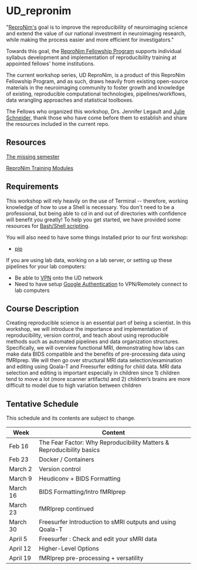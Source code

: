 # UD_repronim

"[ReproNim's](https://www.repronim.org/) goal is to improve the reproducibility of neuroimaging science and extend the value of our national investment in neuroimaging research, while making the process easier and more efficient for investigators."

Towards this goal, the [ReproNim Fellowship Program](https://www.repronim.org/fellowship.html) supports individual syllabus development and implementation of reproducibility training at appointed fellows' home institutions. 

The current workshop series, UD ReproNim, is a product of this ReproNim Fellowship Program, and as such, draws heavily from existing open-source materials in the neuroimaging community to foster growth and knowledge of existing, reproducible computational technologies, pipelines/workflows, data wrangling approaches and statistical toolboxes. 

The Fellows who organized this workshop, Drs. Jennifer Legault and [Julie Schneider](https://sites.udel.edu/jmschneider/), thank those who have come before them to establish and share the resources included in the current repo. 

## Resources
[The missing semester](https://missing.csail.mit.edu/)

[ReproNim Training Modules](https://www.repronim.org/teach.html)

## Requirements

This workshop will rely heavily on the use of Terminal -- therefore, working knowledge of how to use a Shell is necessary. You don't need to be a professional, but being able to cd in and out of directories with confidence will benefit you greatly! To help you get started, we have provided some resources for [Bash/Shell scripting](https://github.com/juliagoolia28/UD_repronim/tree/master/bash_unix_resources).

You will also need to have some things installed prior to our first workshop:
- [pip](https://pip.pypa.io/en/stable/reference/pip_install/)

If you are using lab data, working on a lab server, or setting up these pipelines for your lab computers:
- Be able to [VPN](https://udeploy.udel.edu/software/anyconnect-vpn/) onto the UD network
- Need to have setup [Google Authentication](https://services.udel.edu/TDClient/32/Portal/KB/ArticleDet?ID=4) to VPN/Remotely connect to lab computers

## Course Description

Creating reproducible science is an essential part of being a scientist.  In this workshop, we will introduce the importance and implementation of reproducibility, version control, and teach about using reproducible methods such as automated pipelines and data organization structures.  Specifically, we will overview functional MRI, demonstrating how labs can make data BIDS compatible and the benefits of pre-processing data using fMRIprep. We will then go over structural MRI data selection/examination and editing using Qoala-T and Freesurfer editing for child data.  MRI data selection and editing is important especially in children since 1) children tend to move a lot (more scanner artifacts) and 2) children’s brains are more difficult to model due to high variation between children

## Tentative Schedule

This schedule and its contents are subject to change.

| Week     | Content                                                               |
| -------- | --------------------------------------------------------------------- |
| Feb 16   | The Fear Factor: Why Reproducibility Matters & Reproducibility basics |
| Feb 23   | Docker / Containers                                                   |
| March 2  | Version control                                                       |
| March 9  | Heudiconv + BIDS Formatting                                           |
| March 16 | BIDS Formatting/Intro fMRIprep                                        |
| March 23 | fMRIprep continued                                                    |
| March 30 | Freesurfer Introduction to sMRI outputs and using Qoala-T             |
| April 5  | Freesurfer : Check and edit your sMRI data                            |
| April 12 | Higher-Level Options                                                  |
| April 19 | fMRIprep pre-processing + versatility                                 |


